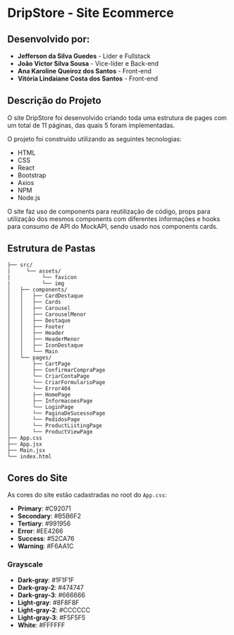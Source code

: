 # DripStore - Site Ecommerce

## Desenvolvido por:
- **Jefferson da Silva Guedes** - Líder e Fullstack
- **João Victor Silva Sousa** - Vice-líder e Back-end
- **Ana Karoline Queiroz dos Santos** - Front-end
- **Vitória Lindaiane Costa dos Santos** - Front-end

## Descrição do Projeto
O site DripStore foi desenvolvido criando toda uma estrutura de pages com um total de 11 páginas, das quais 5 foram implementadas.

O projeto foi construído utilizando as seguintes tecnologias:
- HTML
- CSS
- React
- Bootstrap
- Axios
- NPM
- Node.js

O site faz uso de components para reutilização de código, props para utilização dos mesmos components com diferentes informações e hooks para consumo de API do MockAPI, sendo usado nos components cards.

## Estrutura de Pastas

```plaintext
├── src/
|     └── assets/
|          └── favicon
|          └── img
│   ├── components/
│   │   ├── CardDestaque
│   │   ├── Cards
│   │   ├── Carousel
│   │   ├── CarouselMenor
│   │   ├── Destaque
│   │   ├── Footer
│   │   ├── Header
│   │   ├── HeaderMenor
│   │   ├── IconDestaque
│   │   └── Main
│   └── pages/
│       ├── CartPage
│       ├── ConfirmarCompraPage
│       └── CriarContaPage
│       └── CriarFormularioPage
│       └── Error404
│       ├── HomePage
│       ├── InformacoesPage
│       └── LoginPage
│       └── PaginaDeSucessoPage
│       └── PedidosPage
│       └── ProductListingPage
│       └── ProductViewPage
├── App.css
├── App.jsx
├── Main.jsx
└── index.html
```

## Cores do Site

As cores do site estão cadastradas no root do `App.css`:

- **Primary**: #C92071
- **Secondary**: #B5B6F2
- **Tertiary**: #991956
- **Error**: #EE4266
- **Success**: #52CA76
- **Warning**: #F6AA1C

### Grayscale
- **Dark-gray**: #1F1F1F
- **Dark-gray-2**: #474747
- **Dark-gray-3**: #666666
- **Light-gray**: #8F8F8F
- **Light-gray-2**: #CCCCCC
- **Light-gray-3**: #F5F5F5
- **White**: #FFFFFF


